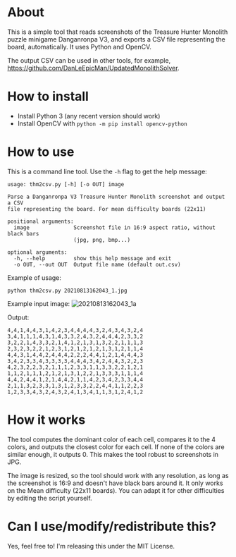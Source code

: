 # About
This is a simple tool that reads screenshots of the Treasure Hunter Monolith puzzle minigame Danganronpa V3, and exports a CSV file representing the board, automatically. It uses Python and OpenCV.

The output CSV can be used in other tools, for example, https://github.com/DanLeEpicMan/UpdatedMonolithSolver.

# How to install
- Install Python 3 (any recent version should work)
- Install OpenCV with `python -m pip install opencv-python`

# How to use
This is a command line tool. Use the `-h` flag to get the help message:
```
usage: thm2csv.py [-h] [-o OUT] image

Parse a Danganronpa V3 Treasure Hunter Monolith screenshot and output a CSV
file representing the board. For mean difficulty boards (22x11)

positional arguments:
  image              Screenshot file in 16:9 aspect ratio, without black bars
                     (jpg, png, bmp...)

optional arguments:
  -h, --help         show this help message and exit
  -o OUT, --out OUT  Output file name (default out.csv)

```

Example of usage:
```
python thm2csv.py 20210813162043_1.jpg
```

Example input image:
![20210813162043_1a](https://user-images.githubusercontent.com/9512554/129323743-68d0b02a-9fc8-4d71-8134-9acd0faa51e2.jpg)

Output:
```
4,4,1,4,4,3,1,4,2,3,4,4,4,4,3,2,4,3,4,3,2,4
3,4,1,1,1,4,3,1,4,3,3,2,4,3,2,4,4,4,2,3,3,2
3,2,2,1,4,3,3,2,1,4,1,2,1,3,1,3,2,2,1,1,1,3
2,3,2,3,2,2,1,2,3,1,2,1,2,1,2,1,3,1,2,1,1,4
4,4,3,1,4,4,2,4,4,4,2,2,2,4,4,1,2,1,4,4,4,3
3,4,2,3,3,4,3,3,3,3,4,4,4,3,4,2,4,4,3,2,2,3
4,2,3,2,2,3,2,1,1,1,2,3,3,1,1,3,3,2,2,1,2,1
1,1,2,1,1,1,2,1,2,1,3,1,2,2,1,3,3,3,1,1,1,4
4,4,2,4,4,1,2,1,4,4,2,1,1,4,2,3,4,2,3,3,4,4
2,1,1,3,2,3,3,1,3,1,2,3,3,2,2,4,4,1,1,2,2,3
1,2,3,3,4,3,2,4,3,2,4,1,3,4,1,1,3,1,2,4,1,2

```

# How it works
The tool computes the dominant color of each cell, compares it to the 4 colors, and outputs the closest color for each cell. If none of the colors are similar enough, it outputs 0. This makes the tool robust to screenshots in JPG.

The image is resized, so the tool should work with any resolution, as long as the screenshot is 16:9 and doesn't have black bars around it. It only works on the Mean difficulty (22x11 boards). You can adapt it for other difficulties by editing the script yourself.

# Can I use/modify/redistribute this?
Yes, feel free to! I'm releasing this under the MIT License.
